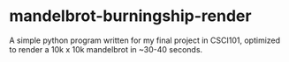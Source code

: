 # mandelbrot-burningship-render

A simple python program written for my final project in CSCI101, optimized to render a 10k x 10k mandelbrot in ~30-40 seconds.
